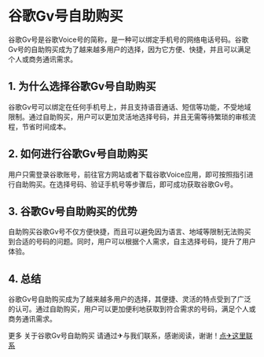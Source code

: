 # 谷歌Gv号自助购买

谷歌Gv号是谷歌Voice号的简称，是一种可以绑定手机号的网络电话号码。谷歌Gv号的自助购买成为了越来越多用户的选择，因为它方便、快捷，并且可以满足个人或商务通讯需求。

## 1. 为什么选择谷歌Gv号自助购买

谷歌Gv号可以绑定在任何手机号上，并且支持语音通话、短信等功能，不受地域限制。通过自助购买，用户可以更加灵活地选择号码，并且无需等待繁琐的审核流程，节省时间成本。

## 2. 如何进行谷歌Gv号自助购买

用户只需登录谷歌账号，前往官方网站或者下载谷歌Voice应用，即可按照指引进行自助购买。在选择号码、验证手机号等步骤后，即可成功获取谷歌Gv号。

## 3. 谷歌Gv号自助购买的优势

自助购买谷歌Gv号不仅方便快捷，而且可以避免因为语言、地域等限制无法购买到合适的号码的问题。同时，用户可以根据个人需求，自主选择号码，提升了用户体验。

## 4. 总结

谷歌Gv号自助购买成为了越来越多用户的选择，其便捷、灵活的特点受到了广泛的认可。通过自助购买，用户可以更加便利地获取到符合需求的号码，满足个人或商务通讯需求。

更多 关于谷歌Gv号自助购买 请通过✈与我们联系，感谢阅读，谢谢！[点✈这里联系](https://lm.k02.cc)